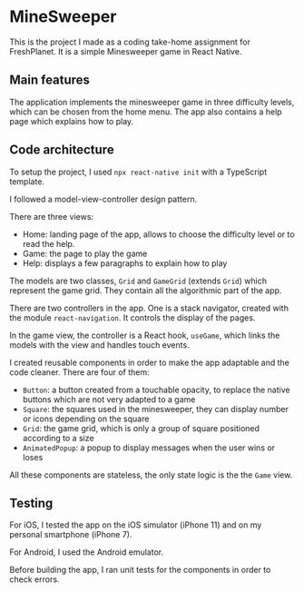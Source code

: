 # MineSweeper


This is the project I made as a coding take-home assignment for FreshPlanet. It is a simple Minesweeper game in React Native.


## Main features

The application implements the minesweeper game in three difficulty levels, which can be chosen from the home menu. The app also contains a help page which explains how to play.

## Code architecture

To setup the project, I used ``npx react-native init`` with a TypeScript template.

I followed a model-view-controller design pattern.

There are three views:
- Home: landing page of the app, allows to choose the difficulty level or to read the help.
- Game: the page to play the game
- Help: displays a few paragraphs to explain how to play

The models are two classes, ``Grid`` and ``GameGrid`` (extends ``Grid``) which represent the game grid. They contain all the algorithmic part of the app.

There are two controllers in the app. One is a stack navigator, created with the module ``react-navigation``. It controls the display of the pages.

In the game view, the controller is a React hook, ``useGame``, which links the models with the view and handles touch events.

I created reusable components in order to make the app adaptable and the code cleaner. There are four of them:
- ``Button``: a button created from a touchable opacity, to replace the native buttons which are not very adapted to a game
- ``Square``: the squares used in the minesweeper, they can display number or icons depending on the square
- ``Grid``: the game grid, which is only a group of square positioned according to a size
- ``AnimatedPopup``: a popup to display messages when the user wins or loses

All these components are stateless, the only state logic is the the ``Game`` view.

## Testing

For iOS, I tested the app on the iOS simulator (iPhone 11) and on my personal smartphone (iPhone 7).

For Android, I used the Android emulator.

Before building the app, I ran unit tests for the components in order to check errors.
